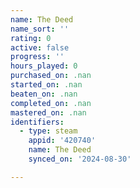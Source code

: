 ```yaml
---
name: The Deed
name_sort: ''
rating: 0
active: false
progress: ''
hours_played: 0
purchased_on: .nan
started_on: .nan
beaten_on: .nan
completed_on: .nan
mastered_on: .nan
identifiers:
  - type: steam
    appid: '420740'
    name: The Deed
    synced_on: '2024-08-30'

---
```


